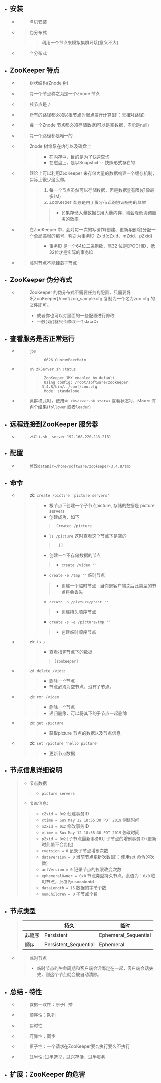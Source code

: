 
- ## 安装
    - > 单机安装
    - > 伪分布式
        >> 利用一个节点来模拟集群环境(意义不大)
    - > 全分布式

    
- ## ZooKeeper 特点
    - > 树状结构(Znode 树)
    - > 每一个节点称之为是一个Znode 节点
    - > 根节点是 `/`
    - > 所有的路径都必须以根节点为起点进行计算(即：无相对路径)
    - > 每一个Znode 节点都必须存储数据(可以是空数据，不能是null)
    - > 每一个路径都是唯一的
    - > Znode 树维系在内存以及磁盘上
        >> - 在内存中，目的是为了快速查询
        >> - 在磁盘上，是以Snapshot -- 快照形式存在的
    - > 理论上可以利用ZooKeeper 来存储大量的数据构建一个缓存机制，实际上很少这么做。
        >> 1. 每一个节点虽然可以存储数据，但是数据量有限(好像最多1M)
        >> 2. ZooKeeper 本身是用于做分布式的协调服务的框架
        >>> - 如果存储大量数据占用大量内存，则会降低协调服务的效率
    - > 在ZooKeeper 中，会对每一次的写操作(创建、更新与删除)分配一个全局递增的编号，称之为事务ID: Zxid(cZxid、mZxid、pZxid)
        >> - 事务ID 是一个64位二进制数，高32 位是EPOCHID，低32位才是实际的事务ID
    - > 临时节点不能挂载子节点


- ## ZooKeeper 伪分布式
    - > ZooKeeper 的伪分布式不需要任务的配置，只需要将 ${ZooKeeper}/conf/zoo_sample.cfg 复制为一个名为zoo.cfg 的文件即可。
        > - 或者你也可以对里面的一些配置进行修改
        > - 一般我们就只会修改一个dataDir

- ## 查看服务是否正常运行
    - > `jps `
        >>      6626 QuorumPeerMain
    - > `sh zkServer.sh status`
        >>      ZooKeeper JMX enabled by default
        >>      Using config: /root/software/zookeeper-3.4.8/bin/../conf/zoo.cfg
        >>      Mode: standalone
    - > 集群模式时，使用`sh zkServer.sh status` 查看状态时，Mode: 有两个结果(`follower` 或者`leader`)

- ## 远程连接到ZooKeeper 服务器
    - > `zkCli.sh -server 192.168.220.133:2181`

- ## 配置
    - > 修改`dataDir=/home/software/zookeeper-3.4.8/tmp`

- ## 命令
    - > zk: `create /picture 'picture servers'`
        >> - 根节点下创建一个子节点picture, 存储的数据是 picture servers
        >> - 创建成功，如下
        >>>      Created /picture
        >> - `ls /picture` 这时查看这个节点下是空的
        >>>       []
        >> - 创建一个不存储数据的节点
        >>> - `create /video ''`
        >> - `create -e /tmp ''` 临时节点
        >>> - 创建一个临时节点，当你退客户端之后此类型的节点将会丢失
        >> - `create -s /picture/phost ''`
        >>> - 创建持久顺序节点
        >> - `create -s -e /picture/tmp ''`
        >>> - 创建临时顺序节点
    - > zk: `ls /`
        >> - 查看指定节点下的数据
        >>>     [zookeeper]
    - > zd: `delete /video`
        >> - 删除一个节点
        >> - 节点必须为空节点，没有子节点。
    - > zk: `rmr /video`
        >> - 删除一个节点
        >> - 递归删除，可以将其下的子节点一起删除
    - > zk: `get /picture`
        >> - 获取picture 节点的数据以及节点信息
    - > zk: `set /picture 'hello picture'`
        >> - 更新节点数据

- ## 节点信息详细说明
    > - 节点数据
    >> - `picture servers`
    > - 节点信息: 
    >> - `cZxid = 0x2`  创建事务ID
    >> - `ctime = Sun May 12 18:55:30 PDT 2019`  创建时间
    >> - `mZxid = 0x2`  修改事务ID
    >> - `mtime = Sun May 12 18:55:30 PDT 2019` 修改时间
    >> - `pZxid = 0x2`  [子节点最新事务ID] 子节点的增删事务ID (更新时此值不会变化)
    >> - `cversion = 0` 记录子节点增删次数
    >> - `dataVersion = 0`  当前节点更新次数(即：使用set 命令的次数)
    >> - `aclVersion = 0`  记录节点的权限改变次数
    >> - `ephemeralOwner = 0x0`   节点类型持久节点，此值为：`0x0` 临时节点，此值为: sessionid
    >> - `dataLength = 15`    数据的字节个数
    >> - `numChildren = 0`    子节点个数


- ## 节点类型

    > |           | 持久                      | 临时                          |
    > |  ----     | ---                       | ----                          |
    > | 非顺序    | Persistent                |  Ephemeral_Sequential         |
    > | 顺序      | Persistent_Sequential     | Ephemeral                     |

    - > 临时节点
        > - 临时节点的生命周期和客户端会话绑定在一起，客户端会话失效，则这个节点就会被自动清除。


- ##  总结 - 特性
    - > 数据一致性：原子广播
    - > 顺序性：队列
    - > 实时性
    - > 可靠性：同步
    - > 原子性：一个请求在ZooKeeper要么执行要么不执行
    - > 过半性: 过半选举，过兴存活，过半服务

- ## 扩展：ZooKeeper 的危害



















